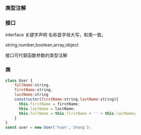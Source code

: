 ### 类型注解

### 接口

interface 关键字声明 名称首字母大写，和类一致。

string,number,boolean,array,object

接口可代替函数参数的类型注解

### 类

```javascript
class User {
    fullName:string,
    firstName:string,
    lastName:string
    constructor(firstName:string,lastName:string){
      this.firstName = firstName;
      this.lastName = lastName;
      this.fullName = this.firstName + '' + this.lastName;
    }
}
const user = new User('huan','zhang');
```
